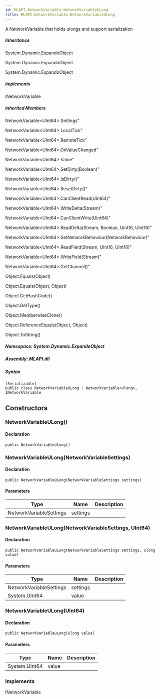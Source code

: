 ```yaml
---  
id: MLAPI.NetworkVariable.NetworkVariableULong  
title: MLAPI.NetworkVariable.NetworkVariableULong
---
```


<div class="markdown level0 summary">

A NetworkVariable that holds ulongs and support serialization

</div>

<div class="markdown level0 conceptual">

</div>

<div class="inheritance">

##### Inheritance

<div class="level0">

System.Dynamic.ExpandoObject

</div>

<div class="level1">

System.Dynamic.ExpandoObject

</div>

<div class="level2">

System.Dynamic.ExpandoObject

</div>

</div>

<div classs="implements">

##### Implements

<div>

INetworkVariable

</div>

</div>

<div class="inheritedMembers">

##### Inherited Members

<div>

NetworkVariable&lt;UInt64&gt;.Settings"

</div>

<div>

NetworkVariable&lt;UInt64&gt;.LocalTick"

</div>

<div>

NetworkVariable&lt;UInt64&gt;.RemoteTick"

</div>

<div>

NetworkVariable&lt;UInt64&gt;.OnValueChanged"

</div>

<div>

NetworkVariable&lt;UInt64&gt;.Value"

</div>

<div>

NetworkVariable&lt;UInt64&gt;.SetDirty(Boolean)"

</div>

<div>

NetworkVariable&lt;UInt64&gt;.IsDirty()"

</div>

<div>

NetworkVariable&lt;UInt64&gt;.ResetDirty()"

</div>

<div>

NetworkVariable&lt;UInt64&gt;.CanClientRead(UInt64)"

</div>

<div>

NetworkVariable&lt;UInt64&gt;.WriteDelta(Stream)"

</div>

<div>

NetworkVariable&lt;UInt64&gt;.CanClientWrite(UInt64)"

</div>

<div>

NetworkVariable&lt;UInt64&gt;.ReadDelta(Stream, Boolean, UInt16,
UInt16)"

</div>

<div>

NetworkVariable&lt;UInt64&gt;.SetNetworkBehaviour(NetworkBehaviour)"

</div>

<div>

NetworkVariable&lt;UInt64&gt;.ReadField(Stream, UInt16, UInt16)"

</div>

<div>

NetworkVariable&lt;UInt64&gt;.WriteField(Stream)"

</div>

<div>

NetworkVariable&lt;UInt64&gt;.GetChannel()"

</div>

<div>

Object.Equals(Object)

</div>

<div>

Object.Equals(Object, Object)

</div>

<div>

Object.GetHashCode()

</div>

<div>

Object.GetType()

</div>

<div>

Object.MemberwiseClone()

</div>

<div>

Object.ReferenceEquals(Object, Object)

</div>

<div>

Object.ToString()

</div>

</div>

##### **Namespace**: System.Dynamic.ExpandoObject

##### **Assembly**: MLAPI.dll

##### Syntax

    [Serializable]
    public class NetworkVariableULong : NetworkVariable<ulong>, INetworkVariable

## Constructors 

### NetworkVariableULong()

<div class="markdown level1 summary">

</div>

<div class="markdown level1 conceptual">

</div>

#### Declaration

    public NetworkVariableULong()

### NetworkVariableULong(NetworkVariableSettings)

<div class="markdown level1 summary">

</div>

<div class="markdown level1 conceptual">

</div>

#### Declaration

    public NetworkVariableULong(NetworkVariableSettings settings)

#### Parameters

| Type                    | Name     | Description |
|-------------------------|----------|-------------|
| NetworkVariableSettings | settings |             |

### NetworkVariableULong(NetworkVariableSettings, UInt64)

<div class="markdown level1 summary">

</div>

<div class="markdown level1 conceptual">

</div>

#### Declaration

    public NetworkVariableULong(NetworkVariableSettings settings, ulong value)

#### Parameters

| Type                    | Name     | Description |
|-------------------------|----------|-------------|
| NetworkVariableSettings | settings |             |
| System.UInt64           | value    |             |

### NetworkVariableULong(UInt64)

<div class="markdown level1 summary">

</div>

<div class="markdown level1 conceptual">

</div>

#### Declaration

    public NetworkVariableULong(ulong value)

#### Parameters

| Type          | Name  | Description |
|---------------|-------|-------------|
| System.UInt64 | value |             |

### Implements

<div>

INetworkVariable

</div>
